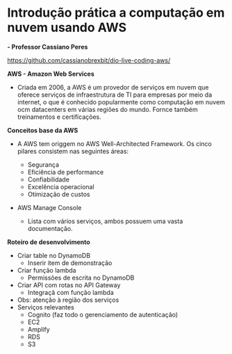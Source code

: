 # Introdução prática a computação em nuvem usando AWS
**- Professor Cassiano Peres**

https://github.com/cassianobrexbit/dio-live-coding-aws/

**AWS - Amazon Web Services**
- Criada em 2006, a AWS é um provedor de serviços em nuvem que oferece serviços de infraestrutura de TI para empresas por meio da internet, o que é conhecido popularmente como computação em nuvem ocm datacenters em várias regiões do mundo. Fornce também treinamentos e certificações.

**Conceitos base da AWS**
- A AWS tem origgem no AWS Well-Architected Framework. Os cinco pilares consistem nas seguintes áreas:
  - Segurança
  - Eficiência de performance
  - Confiabilidade
  - Excelência operacional
  - Otimização de custos

- AWS Manage Console
  - Lista com vários serviços, ambos possuem uma vasta documentação.

**Roteiro de desenvolvimento**
- Criar table no DynamoDB
  - Inserir item de demonstração
- Criar função lambda
  - Permissões de escrita no DynamoDB
- Criar API com rotas no API Gateway
  - Integraçã com função lambda
- Obs: atenção à região dos serviços
- Serviços relevantes
  - Cognito (faz todo o gerenciamento de autenticação)
  - EC2
  - Amplify
  - RDS
  - S3

